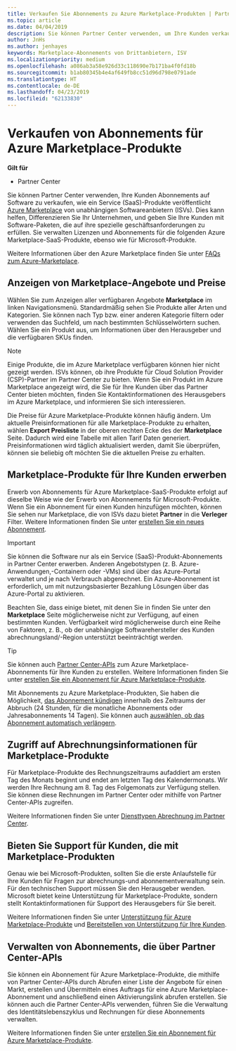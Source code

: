 ```yaml
---
title: Verkaufen Sie Abonnements zu Azure Marketplace-Produkten | Partner Center
ms.topic: article
ms.date: 04/04/2019
description: Sie können Partner Center verwenden, um Ihre Kunden verkaufen Sie Abonnements auf Software als Dienst (SaaS) Produkte auf dem Azure Marketplace von unabhängigen Softwareanbietern (ISVs) veröffentlicht.
author: JnHs
ms.author: jenhayes
keywords: Marketplace-Abonnements von Drittanbietern, ISV
ms.localizationpriority: medium
ms.openlocfilehash: a086ab3a58e926d33c118690e7b171ba4f0fd18b
ms.sourcegitcommit: b1ab80345b4e4af649fb8cc51d96d798e0791ade
ms.translationtype: HT
ms.contentlocale: de-DE
ms.lasthandoff: 04/23/2019
ms.locfileid: "62133830"
---
```

# <a name="sell-subscriptions-to-azure-marketplace-products"></a>Verkaufen von Abonnements für Azure Marketplace-Produkte

**Gilt für**

- Partner Center

Sie können Partner Center verwenden, Ihre Kunden Abonnements auf Software zu verkaufen, wie ein Service (SaaS)-Produkte veröffentlicht [Azure Marketplace](https://azuremarketplace.microsoft.com/marketplace) von unabhängigen Softwareanbietern (ISVs). Dies kann helfen, Differenzieren Sie Ihr Unternehmen, und geben Sie Ihre Kunden mit Software-Paketen, die auf ihre spezielle geschäftsanforderungen zu erfüllen. Sie verwalten Lizenzen und Abonnements für die folgenden Azure Marketplace-SaaS-Produkte, ebenso wie für Microsoft-Produkte.

Weitere Informationen über den Azure Marketplace finden Sie unter [FAQs zum Azure-Marketplace](https://docs.microsoft.com/azure/marketplace/marketplace-faq-publisher-guide).

## <a name="view-marketplace-offers-and-pricing"></a>Anzeigen von Marketplace-Angebote und Preise

Wählen Sie zum Anzeigen aller verfügbaren Angebote **Marketplace** im linken Navigationsmenü. Standardmäßig sehen Sie Produkte aller Arten und Kategorien. Sie können nach Typ bzw. einer anderen Kategorie filtern oder verwenden das Suchfeld, um nach bestimmten Schlüsselwörtern suchen. Wählen Sie ein Produkt aus, um Informationen über den Herausgeber und die verfügbaren SKUs finden.

> [!NOTE]
> Einige Produkte, die im Azure Marketplace verfügbaren können hier nicht gezeigt werden. ISVs können, ob ihre Produkte für Cloud Solution Provider (CSP)-Partner im Partner Center zu bieten. Wenn Sie ein Produkt im Azure Marketplace angezeigt wird, die Sie für Ihre Kunden über das Partner Center bieten möchten, finden Sie Kontaktinformationen des Herausgebers im Azure Marketplace, und informieren Sie sich interessieren.

Die Preise für Azure Marketplace-Produkte können häufig ändern. Um aktuelle Preisinformationen für alle Marketplace-Produkte zu erhalten, wählen **Export Preisliste** in der oberen rechten Ecke des der **Marketplace** Seite. Dadurch wird eine Tabelle mit allen Tarif Daten generiert. Preisinformationen wird täglich aktualisiert werden, damit Sie überprüfen, können sie beliebig oft möchten Sie die aktuellen Preise zu erhalten.

## <a name="purchase-marketplace-products-for-your-customers"></a>Marketplace-Produkte für Ihre Kunden erwerben

Erwerb von Abonnements für Azure Marketplace-SaaS-Produkte erfolgt auf dieselbe Weise wie der Erwerb von Abonnements für Microsoft-Produkte. Wenn Sie ein Abonnement für einen Kunden hinzufügen möchten, können Sie sehen nur Marketplace, die von ISVs dazu bietet **Partner** in die **Verleger** Filter. Weitere Informationen finden Sie unter [erstellen Sie ein neues Abonnement](create-a-new-subscription.md).

> [!IMPORTANT]
> Sie können die Software nur als ein Service (SaaS)-Produkt-Abonnements in Partner Center erwerben. Anderen Angebotstypen (z. B. Azure-Anwendungen,-Containern oder -VMs) sind über das Azure-Portal verwaltet und je nach Verbrauch abgerechnet. Ein Azure-Abonnement ist erforderlich, um mit nutzungsbasierter Bezahlung Lösungen über das Azure-Portal zu aktivieren.

Beachten Sie, dass einige bietet, mit denen Sie in finden Sie unter den **Marketplace** Seite möglicherweise nicht zur Verfügung, auf einen bestimmten Kunden. Verfügbarkeit wird möglicherweise durch eine Reihe von Faktoren, z. B., ob der unabhängige Softwarehersteller des Kunden abrechnungsland/-Region unterstützt beeinträchtigt werden.

> [!TIP]
> Sie können auch [Partner Center-APIs](https://docs.microsoft.com/partner-center/develop/) zum Azure Marketplace-Abonnements für Ihre Kunden zu erstellen. Weitere Informationen finden Sie unter [erstellen Sie ein Abonnement für Azure Marketplace-Produkte](https://docs.microsoft.com/partner-center/develop/create-subscription-azure-marketplace-products).

Mit Abonnements zu Azure Marketplace-Produkten, Sie haben die Möglichkeit, [das Abonnement kündigen](https://docs.microsoft.com/partner-center/create-a-new-subscription#cancel-a-subscription) innerhalb des Zeitraums der Abbruch (24 Stunden, für die monatliche Abonnements oder Jahresabonnements 14 Tagen). Sie können auch [auswählen, ob das Abonnement automatisch verlängern](https://docs.microsoft.com/partner-center/create-a-new-subscription#choose-whether-to-automatically-renew-an-azure-marketplace-subscription).

## <a name="access-billing-info-for-marketplace-products"></a>Zugriff auf Abrechnungsinformationen für Marketplace-Produkte

Für Marketplace-Produkte des Rechnungszeitraums aufaddiert am ersten Tag des Monats beginnt und endet am letzten Tag des Kalendermonats. Wir werden Ihre Rechnung am 8. Tag des Folgemonats zur Verfügung stellen. Sie können diese Rechnungen im Partner Center oder mithilfe von Partner Center-APIs zugreifen.

Weitere Informationen finden Sie unter [Diensttypen Abrechnung im Partner Center](https://docs.microsoft.com/partner-center/billing-different-types#billing-for-one-time-and-select-recurring-charges).

## <a name="provide-support-for-customers-using-marketplace-products"></a>Bieten Sie Support für Kunden, die mit Marketplace-Produkten

Genau wie bei Microsoft-Produkten, sollten Sie die erste Anlaufstelle für Ihre Kunden für Fragen zur abrechnungs-und abonnementverwaltung sein. Für den technischen Support müssen Sie den Herausgeber wenden. Microsoft bietet keine Unterstützung für Marketplace-Produkte, sondern stellt Kontaktinformationen für Support des Herausgebers für Sie bereit.

Weitere Informationen finden Sie unter [Unterstützung für Azure Marketplace-Produkte](https://docs.microsoft.com/partner-center/report-problems-on-behalf-of-a-customer#support-for-azure-marketplace-products) und [Bereitstellen von Unterstützung für Ihre Kunden](https://docs.microsoft.com/partner-center/customer-support).

## <a name="manage-subscriptions-using-partner-center-apis"></a>Verwalten von Abonnements, die über Partner Center-APIs

Sie können ein Abonnement für Azure Marketplace-Produkte, die mithilfe von Partner Center-APIs durch Abrufen einer Liste der Angebote für einen Markt, erstellen und Übermitteln eines Auftrags für eine Azure Marketplace-Abonnement und anschließend einen Aktivierungslink abrufen erstellen. Sie können auch die Partner Center-APIs verwenden, führen Sie die Verwaltung des Identitätslebenszyklus und Rechnungen für diese Abonnements verwalten.

Weitere Informationen finden Sie unter [erstellen Sie ein Abonnement für Azure Marketplace-Produkte](https://docs.microsoft.com/partner-center/develop/create-subscription-azure-marketplace-products).
